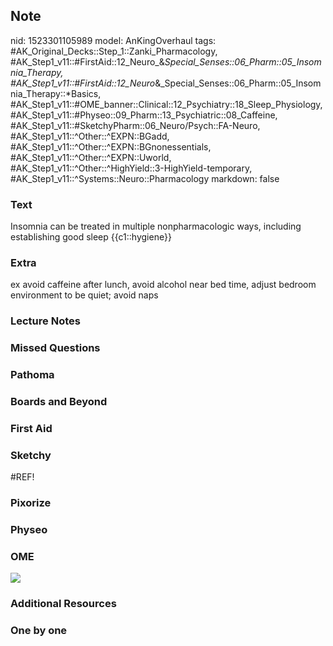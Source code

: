 ## Note
nid: 1523301105989
model: AnKingOverhaul
tags: #AK_Original_Decks::Step_1::Zanki_Pharmacology, #AK_Step1_v11::#FirstAid::12_Neuro_&_Special_Senses::06_Pharm::05_Insomnia_Therapy, #AK_Step1_v11::#FirstAid::12_Neuro_&_Special_Senses::06_Pharm::05_Insomnia_Therapy::*Basics, #AK_Step1_v11::#OME_banner::Clinical::12_Psychiatry::18_Sleep_Physiology, #AK_Step1_v11::#Physeo::09_Pharm::13_Psychiatric::08_Caffeine, #AK_Step1_v11::#SketchyPharm::06_Neuro/Psych::FA-Neuro, #AK_Step1_v11::^Other::^EXPN::BGadd, #AK_Step1_v11::^Other::^EXPN::BGnonessentials, #AK_Step1_v11::^Other::^EXPN::Uworld, #AK_Step1_v11::^Other::^HighYield::3-HighYield-temporary, #AK_Step1_v11::^Systems::Neuro::Pharmacology
markdown: false

### Text
Insomnia can be treated in multiple nonpharmacologic ways, including establishing good sleep {{c1::hygiene}}

### Extra
ex avoid caffeine after lunch, avoid alcohol near bed time, adjust bedroom environment to be quiet; avoid naps

### Lecture Notes


### Missed Questions


### Pathoma


### Boards and Beyond


### First Aid


### Sketchy
#REF!

### Pixorize


### Physeo


### OME
<div class="ome-widget">
  <a href=
  "https://onlinemeded.org/spa/psychiatry/sleep-physiology/acquire?ref=anki">
  <img src="_OME_AnkiFlashcards_Lesson_2.png"></a>
</div>

### Additional Resources


### One by one

